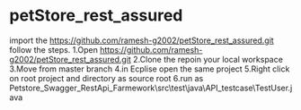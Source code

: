 # petStore_rest_assured
import the https://github.com/ramesh-g2002/petStore_rest_assured.git
follow the steps.
1.Open https://github.com/ramesh-g2002/petStore_rest_assured.git
2.Clone the repoin your local workspace
3.Move from master branch
4.in Ecplise open the same project
5.Right click on root  project and directory as source root
6.run as Petstore_Swagger_RestApi_Farmework\src\test\java\API_testcase\TestUser.java
